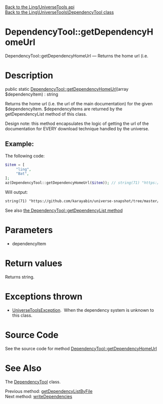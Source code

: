 [Back to the Ling/UniverseTools api](https://github.com/lingtalfi/UniverseTools/blob/master/doc/api/Ling/UniverseTools.md)<br>
[Back to the Ling\UniverseTools\DependencyTool class](https://github.com/lingtalfi/UniverseTools/blob/master/doc/api/Ling/UniverseTools/DependencyTool.md)


DependencyTool::getDependencyHomeUrl
================



DependencyTool::getDependencyHomeUrl — Returns the home url (i.e.




Description
================


public static [DependencyTool::getDependencyHomeUrl](https://github.com/lingtalfi/UniverseTools/blob/master/doc/api/Ling/UniverseTools/DependencyTool/getDependencyHomeUrl.md)(array $dependencyItem) : string




Returns the home url (i.e. the url of the main documentation) for the given $dependencyItem.
$dependencyItems are returned by the getDependencyList method of this class.


Design note: this method encapsulates the logic of getting the url of the documentation
for EVERY download technique handled by the universe.



Example:
------------
The following code:

```php
$item = [
     "ling",
     "Bat",
];
az(DependencyTool::getDependencyHomeUrl($item)); // string(71) "https://github.com/karayabin/universe-snapshot/tree/master/universe/Ling/Bat"
```


Will output:

```html
string(71) "https://github.com/karayabin/universe-snapshot/tree/master/universe/Ling/Bat"
```

See also [the DependencyTool::getDependencyList method](https://github.com/lingtalfi/UniverseTools/blob/master/doc/api/Ling/UniverseTools/DependencyTool/getDependencyList.md)


Parameters
================


- dependencyItem

    


Return values
================

Returns string.


Exceptions thrown
================

- [UniverseToolsException](https://github.com/lingtalfi/UniverseTools/blob/master/doc/api/Ling/UniverseTools/Exception/UniverseToolsException.md).&nbsp;
When the dependency system is unknown to this class.






Source Code
===========
See the source code for method [DependencyTool::getDependencyHomeUrl](https://github.com/lingtalfi/UniverseTools/blob/master/DependencyTool.php#L490-L506)


See Also
================

The [DependencyTool](https://github.com/lingtalfi/UniverseTools/blob/master/doc/api/Ling/UniverseTools/DependencyTool.md) class.

Previous method: [getDependencyListByFile](https://github.com/lingtalfi/UniverseTools/blob/master/doc/api/Ling/UniverseTools/DependencyTool/getDependencyListByFile.md)<br>Next method: [writeDependencies](https://github.com/lingtalfi/UniverseTools/blob/master/doc/api/Ling/UniverseTools/DependencyTool/writeDependencies.md)<br>

